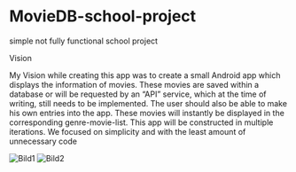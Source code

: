 # MovieDB-school-project
simple not fully functional school project

Vision

My Vision while creating this app was to create a small Android app which displays the information of movies. 
These movies are saved within a database or will be requested by an “API” service, which at the time of writing, still needs to be implemented. 
The user should also be able to make his own entries into the app. These movies will instantly be displayed in the corresponding genre-movie-list. 
This app will be constructed in multiple iterations. We focused on simplicity and with the least amount of unnecessary code

![Bild1](https://user-images.githubusercontent.com/93601229/140644756-5f0a54c5-a5d1-469d-bff1-b7843fe4cfae.png)
![Bild2](https://user-images.githubusercontent.com/93601229/140644759-32d781e1-6e02-4cfe-8e42-2f474de08479.png)
